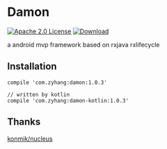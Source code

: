 # Damon
[![Apache 2.0 License](https://img.shields.io/badge/license-Apache%202.0-blue.svg?style=flat)](http://www.apache.org/licenses/LICENSE-2.0.html)
[![Download](https://api.bintray.com/packages/zyhang/maven/damon/images/download.svg) ](https://bintray.com/zyhang/maven/damon/_latestVersion)


a android mvp framework based on rxjava rxlifecycle

## Installation
```
compile 'com.zyhang:damon:1.0.3'

// written by kotlin
compile 'com.zyhang:damon-kotlin:1.0.3'
```
## Thanks
[konmik/nucleus](https://github.com/konmik/nucleus/tree/rx2)
